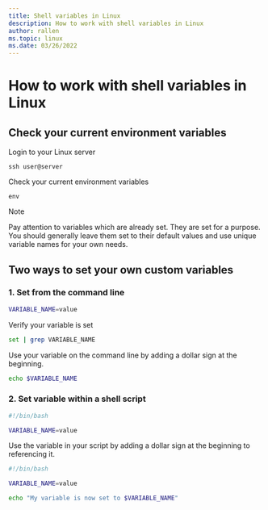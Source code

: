 ```yaml
---
title: Shell variables in Linux
description: How to work with shell variables in Linux
author: rallen
ms.topic: linux
ms.date: 03/26/2022
---
```


# How to work with shell variables in Linux

## Check your current environment variables

Login to your Linux server
```
ssh user@server
```

Check your current environment variables
```
env
```
> [!Note]
> Pay attention to variables which are already set.  They are set for a purpose.  You should generally leave them set to their default values and use unique variable names for your own needs.

## Two ways to set your own custom variables

### 1. Set from the command line
```bash
VARIABLE_NAME=value
```

Verify your variable is set
```bash
set | grep VARIABLE_NAME
```

Use your variable on the command line by adding a dollar sign at the beginning.
```bash
echo $VARIABLE_NAME
```

### 2. Set variable within a shell script
```bash shell script
#!/bin/bash

VARIABLE_NAME=value
```

Use the variable in your script by adding a dollar sign at the beginning to referencing it.

```bash shell script
#!/bin/bash

VARIABLE_NAME=value

echo "My variable is now set to $VARIABLE_NAME"
```